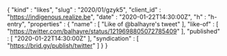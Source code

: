 {
  "kind" : "likes",
  "slug" : "2020/01/gzyk5",
  "client_id" : "https://indigenous.realize.be",
  "date" : "2020-01-22T14:30:00Z",
  "h" : "h-entry",
  "properties" : {
    "name" : [ "Like of @balhayre's tweet" ],
    "like-of" : [ "https://twitter.com/balhayre/status/1219698805072785409" ],
    "published" : [ "2020-01-22T14:30:00Z" ],
    "syndication" : [ "https://brid.gy/publish/twitter" ]
  }
}
